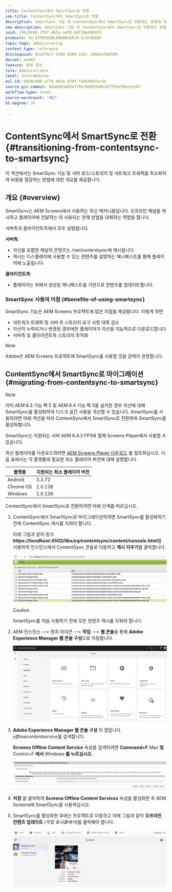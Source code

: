 ```yaml
---
title: ContentSync에서 SmartSync로 전환
seo-title: ContentSync에서 SmartSync로 전환
description: SmartSync 기능 및 ContentSync에서 SmartSync로 전환하는 방법에 대해 알아보려면 이 페이지를 따르십시오.
seo-description: SmartSync 기능 및 ContentSync에서 SmartSync로 전환하는 방법에 대해 알아보려면 이 페이지를 따르십시오.
uuid: c0619b56-1f6f-465a-a428-6df28e40b555
products: SG_EXPERIENCEMANAGER/6.5/SCREENS
topic-tags: administering
content-type: reference
discoiquuid: 822dfbc1-3584-4509-a35c-1d68e5f84509
docset: aem65
feature: 화면 관리
role: Administrator
level: Intermediate
exl-id: b8d0c089-af79-403e-870f-fb46b66fecd3
source-git-commit: 60a6583dd3bf79ef09099506107705bf0bce1e07
workflow-type: tm+mt
source-wordcount: '467'
ht-degree: 3%

---
```


# ContentSync에서 SmartSync로 전환 {#transitioning-from-contentsync-to-smartsync}

이 섹션에서는 SmartSync 기능 및 서버 로드/스토리지 및 네트워크 트래픽을 최소화하여 비용을 절감하는 방법에 대한 개요를 제공합니다.

## 개요 {#overview}

SmartSync는 AEM Screens에서 사용하는 최신 메커니즘입니다. 오프라인 채널을 캐시하고 플레이어에 전달하는 데 사용되는 현재 방법을 대체하는 역할을 합니다.

서버측과 클라이언트측에서 모두 실행됩니다.

**서버측**:

* 자산을 포함한 채널의 콘텐츠는 */var/contentsync*&#x200B;에 캐시됩니다.
* 캐시는 디스플레이에 사용할 수 있는 컨텐츠를 설명하는 매니페스트를 통해 플레이어에 노출됩니다.

**클라이언트측**:

* 플레이어는 위에서 생성된 매니페스트를 기반으로 컨텐츠를 업데이트합니다.

### SmartSync 사용의 이점 {#benefits-of-using-smartsync}

SmartSync 기능은 AEM Screens 프로젝트에 많은 이점을 제공합니다. 이렇게 하면

* 네트워크 트래픽 및 서버 측 스토리지 요구 사항 대폭 감소
* 자산이 누락되거나 변경된 경우에만 플레이어가 자산을 지능적으로 다운로드합니다
* 서버측 및 클라이언트측 스토리지 최적화

>[!NOTE]
>
>Adobe은 AEM Screens 프로젝트에 SmartSync를 사용할 것을 강력히 권장합니다.

## ContentSync에서 SmartSync로 마이그레이션 {#migrating-from-contentsync-to-smartsync}

>[!NOTE]
>
>이미 AEM 6.3 기능 팩 5 및 AEM 6.4 기능 팩 3을 설치한 경우 자산에 대해 SmartSync를 활성화하여 디스크 공간 사용을 개선할 수 있습니다. SmartSync를 사용하려면 아래 섹션을 따라 ContentSync에서 SmartSync로 전환하여 SmartSync를 활성화합니다.
>
>SmartSync는 지원되는 서버 AEM 6.4.3 FP3와 함께 Screens Player에서 사용할 수 있습니다.
>
>최신 플레이어를 다운로드하려면 [AEM Screens Player 다운로드](https://download.macromedia.com/screens/) 를 참조하십시오. 다음 표에서는 각 플랫폼에 필요한 최소 플레이어 버전에 대해 설명합니다.

| **플랫폼** | **지원되는 최소 플레이어 버전** |
|---|---|
| Android | 3.3.72 |
| Chrome OS | 1.0.136 |
| Windows | 1.0.136 |

ContentSync에서 SmartSync로 전환하려면 아래 단계를 따르십시오.

1. ContentSync에서 SmartSync로 마이그레이션하려면 SmartSync를 활성화하기 전에 ContentSync 캐시를 지워야 합니다.

   아래 그림과 같이 링크 ***https://localhost:4502/libs/cq/contentsync/content/console.html***&#x200B;를 사용하여 인스턴스에서 ContentSync 콘솔로 이동하고 **캐시 지우기**&#x200B;를 클릭합니다.

   ![clear_contents_cache](assets/clear_contesync_cache.png)

   >[!CAUTION]
   >
   >SmartSync를 처음 사용하기 전에 모든 컨텐츠 캐시를 지워야 합니다.

1. AEM 인스턴스 —> 망치 아이콘 —> **작업** —> **웹 콘솔**&#x200B;을 통해 **Adobe Experience Manager 웹 콘솔 구성**&#x200B;으로 이동합니다.

   ![screen_shot_2019-02-11at15339pm](assets/screen_shot_2019-02-11at15339pm.png)

1. **Adobe Experience Manager 웹 콘솔 구성** 이 열립니다. *offlinecontentservice*&#x200B;를 검색합니다.

   **Screens Offline Content Service** 속성을 검색하려면 **Command+F** Mac **및** Control+F **에서** Windows **를 누르십시오.**

   ![screen_shot_2019-02-19at22643pm](assets/screen_shot_2019-02-19at22643pm.png)

1. **저장** 을 클릭하여 **Screens Offline Content Services** 속성을 활성화한 후 AEM Screens에 SmartSync를 사용하십시오.
1. SmartSync를 활성화한 후에는 프로젝트로 이동하고 아래 그림과 같이 **오프라인 컨텐츠 업데이트** *(작업 표시줄에서)*&#x200B;를 클릭해야 합니다.

   ![screen_shot_2019-02-25at102605am](assets/screen_shot_2019-02-25at102605am.png)
